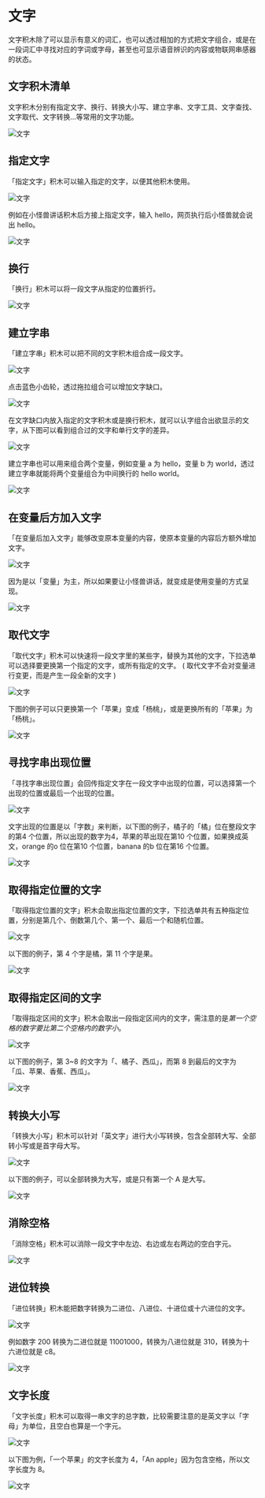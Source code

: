 # 文字

文字积木除了可以显示有意义的词汇，也可以透过相加的方式把文字组合，或是在一段词汇中寻找对应的字词或字母，甚至也可显示语音辨识的内容或物联网串感器的状态。

## 文字积木清单

文字积木分别有指定文字、换行、转换大小写、建立字串、文字工具、文字查找、文字取代、文字转换...等常用的文字功能。

![文字](../images/zh-tw/docs/webbit/basic/text-01.jpg)

## 指定文字

「指定文字」积木可以输入指定的文字，以便其他积木使用。

![文字](../images/zh-tw/docs/webbit/basic/text-02.jpg)

例如在小怪兽讲话积木后方接上指定文字，输入 hello，网页执行后小怪兽就会说出 hello。

![文字](../images/zh-tw/docs/webbit/basic/text-03.jpg)

## 换行

「换行」积木可以将一段文字从指定的位置折行。

![文字](../images/zh-tw/docs/webbit/basic/text-04.jpg)

## 建立字串

「建立字串」积木可以把不同的文字积木组合成一段文字。

![文字](../images/zh-tw/docs/webbit/basic/text-05.jpg)

点击蓝色小齿轮，透过拖拉组合可以增加文字缺口。

![文字](../images/zh-tw/docs/webbit/basic/text-06.gif)

在文字缺口内放入指定的文字积木或是换行积木，就可以认字组合出欲显示的文字，从下图可以看到组合过的文字和单行文字的差异。

![文字](../images/zh-tw/docs/webbit/basic/text-07.jpg)

建立字串也可以用来组合两个变量，例如变量 a 为 hello，变量 b 为 world，透过建立字串就能将两个变量组合为中间换行的 hello world。

![文字](../images/zh-tw/docs/webbit/basic/text-08.jpg)

## 在变量后方加入文字

「在变量后加入文字」能够改变原本变量的内容，使原本变量的内容后方额外增加文字。

![文字](../images/zh-tw/docs/webbit/basic/text-09.jpg)

因为是以「变量」为主，所以如果要让小怪兽讲话，就变成是使用变量的方式呈现。

![文字](../images/zh-tw/docs/webbit/basic/text-10.jpg)


## 取代文字

「取代文字」积木可以快速将一段文字里的某些字，替换为其他的文字，下拉选单可以选择要更换第一个指定的文字，或所有指定的文字。 ( 取代文字不会对变量进行变更，而是产生一段全新的文字 )

![文字](../images/zh-tw/docs/webbit/basic/text-11.jpg)

下图的例子可以只更换第一个「苹果」变成「杨桃」，或是更换所有的「苹果」为「杨桃」。

![文字](../images/zh-tw/docs/webbit/basic/text-12.jpg)

## 寻找字串出现位置

「寻找字串出现位置」会回传指定文字在一段文字中出现的位置，可以选择第一个出现的位置或最后一个出现的位置。

![文字](../images/zh-tw/docs/webbit/basic/text-13.jpg)

文字出现的位置是以「字数」来判断，以下图的例子，橘子的「橘」位在整段文字的第4 个位置，所以出现的数字为4，苹果的苹出现在第10 个位置，如果换成英文，orange 的o 位在第10 个位置，banana 的b 位在第16 个位置。

![文字](../images/zh-tw/docs/webbit/basic/text-14.jpg)

## 取得指定位置的文字

「取得指定位置的文字」积木会取出指定位置的文字，下拉选单共有五种指定位置，分别是第几个、倒数第几个、第一个、最后一个和随机位置。

![文字](../images/zh-tw/docs/webbit/basic/text-15.jpg)

以下图的例子，第 4 个字是橘，第 11 个字是果。

![文字](../images/zh-tw/docs/webbit/basic/text-16.jpg)


## 取得指定区间的文字

「取得指定区间的文字」积木会取出一段指定区间内的文字，需注意的是*第一个空格的数字要比第二个空格内的数字小*。

![文字](../images/zh-tw/docs/webbit/basic/text-17.jpg)

以下图的例子，第 3~8 的文字为「、橘子、西瓜」，而第 8 到最后的文字为「瓜、苹果、香蕉、西瓜」。

![文字](../images/zh-tw/docs/webbit/basic/text-18.jpg)


## 转换大小写

「转换大小写」积木可以针对「英文字」进行大小写转换，包含全部转大写、全部转小写或是首字母大写。

![文字](../images/zh-tw/docs/webbit/basic/text-19.jpg)

以下图的例子，可以全部转换为大写，或是只有第一个 A 是大写。

![文字](../images/zh-tw/docs/webbit/basic/text-20.jpg)


## 消除空格

「消除空格」积木可以消除一段文字中左边、右边或左右两边的空白字元。

![文字](../images/zh-tw/docs/webbit/basic/text-21.jpg)

## 进位转换

「进位转换」积木能把数字转换为二进位、八进位、十进位或十六进位的文字。

![文字](../images/zh-tw/docs/webbit/basic/text-22.jpg)

例如数字 200 转换为二进位就是 11001000，转换为八进位就是 310，转换为十六进位就是 c8。

![文字](../images/zh-tw/docs/webbit/basic/text-23.jpg)

## 文字长度

「文字长度」积木可以取得一串文字的总字数，比较需要注意的是英文字以「字母」为单位，且空白也算是一个字元。

![文字](../images/zh-tw/docs/webbit/basic/text-24.jpg)

以下图为例，「一个苹果」的文字长度为 4，「An apple」因为包含空格，所以文字长度为 8。

![文字](../images/zh-tw/docs/webbit/basic/text-25.jpg)